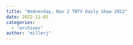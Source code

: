 ```yaml
---
title: "Wednesday, Nov 2 TBTV Daily Show 2022"
date: 2022-11-03
categories: 
  - "archives"
author: "millerj"
---
```



